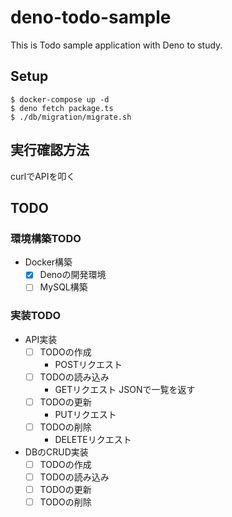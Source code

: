 # deno-todo-sample
This is Todo sample application with Deno to study.

## Setup

```
$ docker-compose up -d
$ deno fetch package.ts
$ ./db/migration/migrate.sh
```

## 実行確認方法

curlでAPIを叩く

## TODO

### 環境構築TODO
* Docker構築
  * [x] Denoの開発環境
  * [ ] MySQL構築

### 実装TODO
* API実装
  * [ ] TODOの作成
    * POSTリクエスト
  * [ ] TODOの読み込み
    * GETリクエスト JSONで一覧を返す
  * [ ] TODOの更新
    * PUTリクエスト
  * [ ] TODOの削除
    * DELETEリクエスト
* DBのCRUD実装
  * [ ] TODOの作成
  * [ ] TODOの読み込み
  * [ ] TODOの更新
  * [ ] TODOの削除
